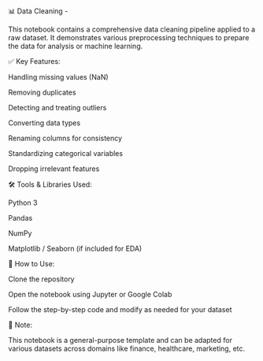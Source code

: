 📊 Data Cleaning - 

This notebook contains a comprehensive data cleaning pipeline applied to a raw dataset. It demonstrates various preprocessing techniques to prepare the data for analysis or machine learning.

✅ Key Features:

Handling missing values (NaN)

Removing duplicates

Detecting and treating outliers

Converting data types

Renaming columns for consistency

Standardizing categorical variables

Dropping irrelevant features

🛠️ Tools & Libraries Used:

Python 3

Pandas

NumPy

Matplotlib / Seaborn (if included for EDA)

📁 How to Use:

Clone the repository

Open the notebook using Jupyter or Google Colab

Follow the step-by-step code and modify as needed for your dataset

📌 Note:

This notebook is a general-purpose template and can be adapted for various datasets across domains like finance, healthcare, marketing, etc.
